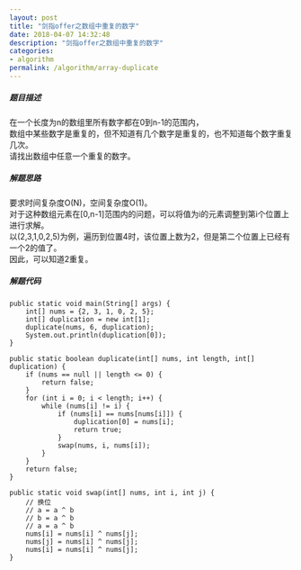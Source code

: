 ```yaml
---
layout: post
title: "剑指offer之数组中重复的数字"
date: 2018-04-07 14:32:48
description: "剑指offer之数组中重复的数字"
categories:
- algorithm
permalink: /algorithm/array-duplicate
---
```


##### 题目描述

在一个长度为n的数组里所有数字都在0到n-1的范围内，  
数组中某些数字是重复的，但不知道有几个数字是重复的，也不知道每个数字重复几次。  
请找出数组中任意一个重复的数字。

##### 解题思路

要求时间复杂度O(N)，空间复杂度O(1)。  
对于这种数组元素在[0,n-1]范围内的问题，可以将值为i的元素调整到第i个位置上进行求解。  
以(2,3,1,0,2,5)为例，遍历到位置4时，该位置上数为2，但是第二个位置上已经有一个2的值了。  
因此，可以知道2重复。

##### 解题代码

```vim
public static void main(String[] args) {
    int[] nums = {2, 3, 1, 0, 2, 5};
    int[] duplication = new int[1];
    duplicate(nums, 6, duplication);
    System.out.println(duplication[0]);
}

public static boolean duplicate(int[] nums, int length, int[] duplication) {
    if (nums == null || length <= 0) {
        return false;
    }
    for (int i = 0; i < length; i++) {
        while (nums[i] != i) {
            if (nums[i] == nums[nums[i]]) {
                duplication[0] = nums[i];
                return true;
            }
            swap(nums, i, nums[i]);
        }
    }
    return false;
}

public static void swap(int[] nums, int i, int j) {
    // 换位
    // a = a ^ b
    // b = a ^ b
    // a = a ^ b
    nums[i] = nums[i] ^ nums[j];
    nums[j] = nums[i] ^ nums[j];
    nums[i] = nums[i] ^ nums[j];
}
```
